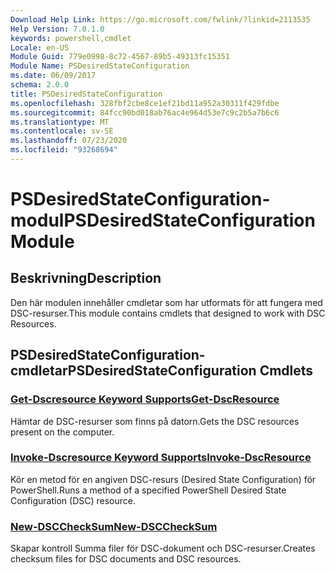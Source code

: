 ```yaml
---
Download Help Link: https://go.microsoft.com/fwlink/?linkid=2113535
Help Version: 7.0.1.0
keywords: powershell,cmdlet
Locale: en-US
Module Guid: 779e0998-8c72-4567-89b5-49313fc15351
Module Name: PSDesiredStateConfiguration
ms.date: 06/09/2017
schema: 2.0.0
title: PSDesiredStateConfiguration
ms.openlocfilehash: 328fbf2cbe8ce1ef21bd11a952a30311f429fdbe
ms.sourcegitcommit: 84fcc90bd018ab76ac4e964d53e7c9c2b5a7b6c6
ms.translationtype: MT
ms.contentlocale: sv-SE
ms.lasthandoff: 07/23/2020
ms.locfileid: "93268694"
---
```

# <span data-ttu-id="76d97-103">PSDesiredStateConfiguration-modul</span><span class="sxs-lookup"><span data-stu-id="76d97-103">PSDesiredStateConfiguration Module</span></span>

## <span data-ttu-id="76d97-104">Beskrivning</span><span class="sxs-lookup"><span data-stu-id="76d97-104">Description</span></span>
<span data-ttu-id="76d97-105">Den här modulen innehåller cmdletar som har utformats för att fungera med DSC-resurser.</span><span class="sxs-lookup"><span data-stu-id="76d97-105">This module contains cmdlets that designed to work with DSC Resources.</span></span>

## <span data-ttu-id="76d97-106">PSDesiredStateConfiguration-cmdletar</span><span class="sxs-lookup"><span data-stu-id="76d97-106">PSDesiredStateConfiguration Cmdlets</span></span>

### [<span data-ttu-id="76d97-107">Get-Dscresource Keyword Supports</span><span class="sxs-lookup"><span data-stu-id="76d97-107">Get-DscResource</span></span>](Get-DscResource.md)
<span data-ttu-id="76d97-108">Hämtar de DSC-resurser som finns på datorn.</span><span class="sxs-lookup"><span data-stu-id="76d97-108">Gets the DSC resources present on the computer.</span></span>

### [<span data-ttu-id="76d97-109">Invoke-Dscresource Keyword Supports</span><span class="sxs-lookup"><span data-stu-id="76d97-109">Invoke-DscResource</span></span>](Invoke-DscResource.md)
<span data-ttu-id="76d97-110">Kör en metod för en angiven DSC-resurs (Desired State Configuration) för PowerShell.</span><span class="sxs-lookup"><span data-stu-id="76d97-110">Runs a method of a specified PowerShell Desired State Configuration (DSC) resource.</span></span>

### [<span data-ttu-id="76d97-111">New-DSCCheckSum</span><span class="sxs-lookup"><span data-stu-id="76d97-111">New-DSCCheckSum</span></span>](New-DSCCheckSum.md)
<span data-ttu-id="76d97-112">Skapar kontroll Summa filer för DSC-dokument och DSC-resurser.</span><span class="sxs-lookup"><span data-stu-id="76d97-112">Creates checksum files for DSC documents and DSC resources.</span></span>
